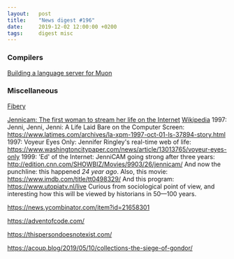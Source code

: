 ```yaml
---
layout:   post
title:    "News digest #196"
date:     2019-12-02 12:00:00 +0200
tags:     digest misc
---
```


### Compilers

[Building a language server for Muon](https://nickmqb.github.io/2019/11/24/building-a-language-server-for-muon.html)

### Miscellaneous

[Fibery](https://fibery.io/anxiety)

[Jennicam: The first woman to stream her life on the Internet](https://www.bbc.com/news/magazine-37681006)
[Wikipedia](https://en.wikipedia.org/wiki/Jennifer_Ringley)
1997: Jenni, Jenni, Jenni: A Life Laid Bare on the Computer Screen:
https://www.latimes.com/archives/la-xpm-1997-oct-01-ls-37894-story.html
1997: Voyeur Eyes Only: Jennifer Ringley's real-time web of life: https://www.washingtoncitypaper.com/news/article/13013765/voyeur-eyes-only
1999: 'Ed' of the Internet: JenniCAM going strong after three years:
http://edition.cnn.com/SHOWBIZ/Movies/9903/26/jennicam/
And now the punchline: this happened _24 year ago_.
Also, this movie: https://www.imdb.com/title/tt0498329/
And this program: https://www.utopiatv.nl/live
Curious from sociological point of view, and interesting how this will be viewed by historians in 50—100 years.

https://news.ycombinator.com/item?id=21658301

https://adventofcode.com/

https://thispersondoesnotexist.com/

https://acoup.blog/2019/05/10/collections-the-siege-of-gondor/
